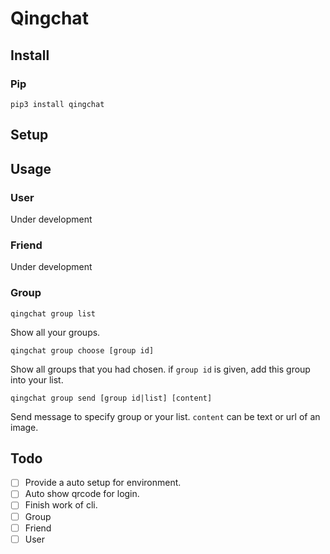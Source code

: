 # Qingchat

## Install

### Pip

```
pip3 install qingchat
```

## Setup

## Usage

### User

Under development

### Friend

Under development

### Group

```
qingchat group list
```

Show all your groups.

```
qingchat group choose [group id]
```

Show all groups that you had chosen.
if `group id` is given, add this group into your list.

```
qingchat group send [group id|list] [content]
```

Send message to specify group or your list.
`content` can be text or url of an image.

## Todo
- [ ] Provide a auto setup for environment.
- [ ] Auto show qrcode for login.
- [ ] Finish work of cli.
- [ ] Group
- [ ] Friend
- [ ] User